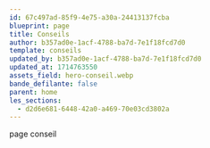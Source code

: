 ```yaml
---
id: 67c497ad-85f9-4e75-a30a-24413137fcba
blueprint: page
title: Conseils
author: b357ad0e-1acf-4788-ba7d-7e1f18fcd7d0
template: conseils
updated_by: b357ad0e-1acf-4788-ba7d-7e1f18fcd7d0
updated_at: 1714763550
assets_field: hero-conseil.webp
bande_defilante: false
parent: home
les_sections:
  - d2d6e681-6448-42a0-a469-70e03cd3802a
---
```

page conseil